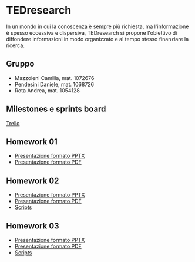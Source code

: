# TEDresearch
In un mondo in cui la conoscenza è sempre più richiesta, ma l'informazione è spesso eccessiva e dispersiva, TEDresearch si propone l'obiettivo di diffondere informazioni in modo organizzato e al tempo stesso finanziare la ricerca.

## Gruppo
- Mazzoleni Camilla, mat. 1072676
- Pendesini Daniele, mat. 1068726
- Rota Andrea, mat. 1054128

## Milestones e sprints board
[Trello](https://trello.com/w/projectwork_tcm2023)

## Homework 01
- [Presentazione formato PPTX](./docs/homework_1/TEDresearch.pptx)
- [Presentazione formato PDF](./docs/homework_1/TEDresearch.pdf)

## Homework 02
- [Presentazione formato PPTX](./docs/homework_2/ted_research_2.pptx)
- [Presentazione formato PDF](./docs/homework_2/ted_research_2.pdf)
- [Scripts](./docs/homework_2/scripts/)

## Homework 03
- [Presentazione formato PPTX](./docs/homework_3/ted_research_3.pptx)
- [Presentazione formato PDF](./docs/homework_3/ted_research_3.pdf)
- [Scripts](./docs/homework_3/scripts/)
